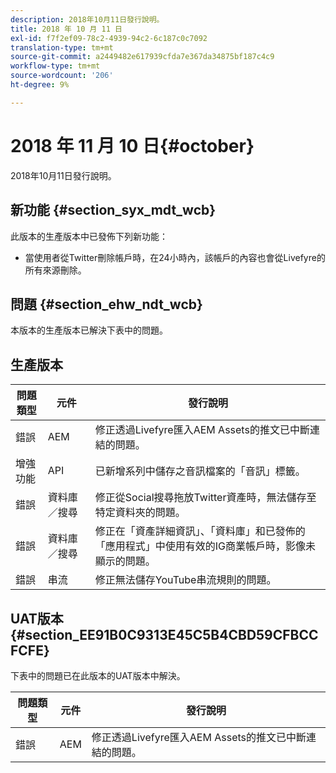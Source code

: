 ```yaml
---
description: 2018年10月11日發行說明。
title: 2018 年 10 月 11 日
exl-id: f7f2ef09-78c2-4939-94c2-6c187c0c7092
translation-type: tm+mt
source-git-commit: a2449482e617939cfda7e367da34875bf187c4c9
workflow-type: tm+mt
source-wordcount: '206'
ht-degree: 9%

---
```


# 2018 年 11 月 10 日{#october}

2018年10月11日發行說明。

## 新功能 {#section_syx_mdt_wcb}

此版本的生產版本中已發佈下列新功能：

* 當使用者從Twitter刪除帳戶時，在24小時內，該帳戶的內容也會從Livefyre的所有來源刪除。

## 問題 {#section_ehw_ndt_wcb}

本版本的生產版本已解決下表中的問題。

## 生產版本

| **問題類型** | **元件** | **發行說明** |
|---|---|---|
| 錯誤 | AEM | 修正透過Livefyre匯入AEM Assets的推文已中斷連結的問題。 |
| 增強功能 | API | 已新增系列中儲存之音訊檔案的「音訊」標籤。 |
| 錯誤 | 資料庫／搜尋 | 修正從Social搜尋拖放Twitter資產時，無法儲存至特定資料夾的問題。 |
| 錯誤 | 資料庫／搜尋 | 修正在「資產詳細資訊」、「資料庫」和已發佈的「應用程式」中使用有效的IG商業帳戶時，影像未顯示的問題。 |
| 錯誤 | 串流 | 修正無法儲存YouTube串流規則的問題。 |

## UAT版本{#section_EE91B0C9313E45C5B4CBD59CFBCCFCFE}

下表中的問題已在此版本的UAT版本中解決。

| **問題類型** | **元件** | **發行說明** |
|---|---|---|
| 錯誤 | AEM | 修正透過Livefyre匯入AEM Assets的推文已中斷連結的問題。 |
